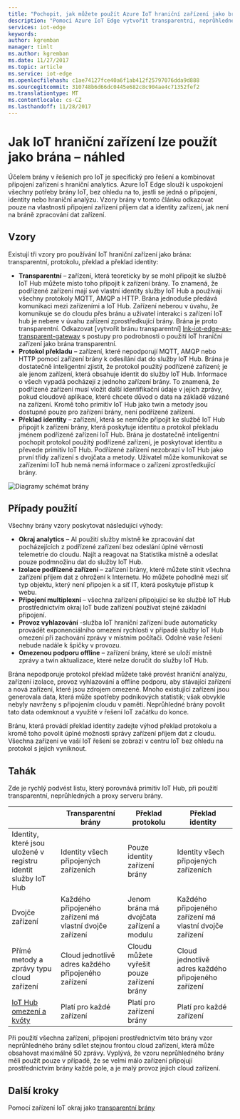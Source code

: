 ```yaml
---
title: "Pochopit, jak můžete použít Azure IoT hraniční zařízení jako brána pro jiná zařízení | Microsoft Docs"
description: "Pomocí Azure IoT Edge vytvořit transparentní, neprůhledné nebo zařízení brány proxy, který odesílá data z více podřízené zařízení do cloudu nebo místně procesy."
services: iot-edge
keywords: 
author: kgremban
manager: timlt
ms.author: kgremban
ms.date: 11/27/2017
ms.topic: article
ms.service: iot-edge
ms.openlocfilehash: c1ae74127fce40a6f1ab412f25797076dda9d888
ms.sourcegitcommit: 310748b6d66dc0445e682c8c904ae4c71352fef2
ms.translationtype: MT
ms.contentlocale: cs-CZ
ms.lasthandoff: 11/28/2017
---
```

# <a name="how-an-iot-edge-device-can-be-used-as-a-gateway---preview"></a>Jak IoT hraniční zařízení lze použít jako brána – náhled

Účelem brány v řešeních pro IoT je specifický pro řešení a kombinovat připojení zařízení s hraniční analytics. Azure IoT Edge slouží k uspokojení všechny potřeby brány IoT, bez ohledu na to, jestli se jedná o připojení, identity nebo hraniční analýzu. Vzory brány v tomto článku odkazovat pouze na vlastnosti připojení zařízení příjem dat a identity zařízení, jak není na bráně zpracování dat zařízení.

## <a name="patterns"></a>Vzory
Existují tři vzory pro používání IoT hraniční zařízení jako brána: transparentní, protokolu, překlad a překlad identity:
* **Transparentní** – zařízení, která teoreticky by se mohl připojit ke službě IoT Hub můžete místo toho připojit k zařízení brány. To znamená, že podřízené zařízení mají své vlastní identity služby IoT Hub a používají všechny protokoly MQTT, AMQP a HTTP. Brána jednoduše předává komunikaci mezi zařízeními a IoT Hub. Zařízení neberou v úvahu, že komunikuje se do cloudu přes bránu a uživatel interakci s zařízení IoT hub je nebere v úvahu zařízení zprostředkující brány. Brána je proto transparentní. Odkazovat [vytvořit bránu transparentní] [ lnk-iot-edge-as-transparent-gateway] s postupy pro podrobnosti o použití IoT hraniční zařízení jako brána transparentní.
* **Protokol překladu** – zařízení, které nepodporují MQTT, AMQP nebo HTTP pomocí zařízení brány k odesílání dat do služby IoT Hub. Brána je dostatečně inteligentní zjistit, že protokol použitý podřízené zařízení; je ale jenom zařízení, která obsahuje identit do služby IoT Hub. Informace o všech vypadá pocházejí z jednoho zařízení brány. To znamená, že podřízené zařízení musí vložit další identifikační údaje v jejich zprávy, pokud cloudové aplikace, které chcete důvod o data na základě vázané na zařízení. Kromě toho primitiv IoT Hub jako twin a metody jsou dostupné pouze pro zařízení brány, není podřízené zařízení.
* **Překlad identity** – zařízení, která se nemůže připojit ke službě IoT Hub připojit k zařízení brány, která poskytuje identitu a protokol překladu jménem podřízené zařízení IoT Hub. Brána je dostatečně inteligentní pochopit protokol použitý podřízené zařízení, je poskytovat identitu a převede primitiv IoT Hub. Podřízené zařízení nezobrazí v IoT Hub jako první třídy zařízení s dvojčata a metody. Uživatel může komunikovat se zařízeními IoT hub nemá nemá informace o zařízení zprostředkující brány.

![Diagramy schémat brány][1]

## <a name="use-cases"></a>Případy použití
Všechny brány vzory poskytovat následující výhody:
* **Okraj analytics** – AI použití služby místně ke zpracování dat pocházejících z podřízené zařízení bez odeslání úplné věrnosti telemetrie do cloudu. Najít a reagovat na Statistika místně a odesílat pouze podmnožinu dat do služby IoT Hub. 
* **Izolace podřízené zařízení** – zařízení brány, které můžete stínit všechna zařízení příjem dat z ohrožení k Internetu. Ho můžete pohodlně mezi síť typ objektu, který není připojen k a síť IT, která poskytuje přístup k webu. 
* **Připojení multiplexní** – všechna zařízení připojující se ke službě IoT Hub prostřednictvím okraj IoT bude zařízení používat stejné základní připojení.
* **Provoz vyhlazování** -služba IoT hraniční zařízení bude automaticky provádět exponenciálního omezení rychlosti v případě služby IoT Hub omezení při zachování zprávy v místním počítači. Odolné vaše řešení nebude nadále k špičky v provozu.
* **Omezenou podporu offline** – zařízení brány, které se uloží místně zprávy a twin aktualizace, které nelze doručit do služby IoT Hub.

Brána nepodporuje protokol překlad můžete také provést hraniční analýzu, zařízení izolace, provoz vyhlazování a offline podporu, aby stávající zařízení a nová zařízení, které jsou zdrojem omezené. Mnoho existující zařízení jsou generovala data, která může spotřeby podnikových statistik; však obvykle nebyly navrženy s připojením cloudu v paměti. Neprůhledné brány povolit tato data odemknout a využité v řešení IoT začátku do konce.

Bránu, která provádí překlad identity zadejte výhod překlad protokolu a kromě toho povolit úplné možnosti správy zařízení příjem dat z cloudu. Všechna zařízení ve vaší IoT řešení se zobrazí v centru IoT bez ohledu na protokol s jejich vyniknout.

## <a name="cheat-sheet"></a>Tahák
Zde je rychlý podvést listu, který porovnává primitiv IoT Hub, při použití transparentní, neprůhledných a proxy serveru brány.

| &nbsp; | Transparentní brány | Překlad protokolu | Překlad identity |
|--------|-------------|--------|--------|
| Identity, které jsou uložené v registru identit služby IoT Hub | Identity všech připojených zařízeních | Pouze identity zařízení brány | Identity všech připojených zařízeních |
| Dvojče zařízení | Každého připojeného zařízení má vlastní dvojče zařízení | Jenom brána má dvojčata zařízení a modulu | Každého připojeného zařízení má vlastní dvojče zařízení |
| Přímé metody a zprávy typu cloud zařízení | Cloud jednotlivě adres každého připojeného zařízení | Cloudu můžete vyřešit pouze zařízení brány | Cloud jednotlivě adres každého připojeného zařízení |
| [IoT Hub omezení a kvóty][lnk-iothub-throttles-quotas] | Platí pro každé zařízení | Platí pro zařízení brány | Platí pro každé zařízení |

Při použití všechna zařízení, připojení prostřednictvím této brány vzor neprůhledného brány sdílet stejnou frontou cloud zařízení, která může obsahovat maximálně 50 zprávy. Vyplývá, že vzoru neprůhledného brány měli použít pouze v případě, že se velmi málo zařízení připojují prostřednictvím brány každé pole, a je malý provoz jejich cloud zařízení.

## <a name="next-steps"></a>Další kroky
Pomocí zařízení IoT okraj jako [transparentní brány][lnk-iot-edge-as-transparent-gateway] 

[lnk-iot-edge-as-transparent-gateway]: ./how-to-create-transparent-gateway.md
[lnk-iothub-throttles-quotas]: ../iot-hub/iot-hub-devguide-quotas-throttling.md

[1]: ./media/iot-edge-as-gateway/edge-as-gateway.png